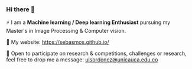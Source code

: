 ### Hi there 👋

⚡ I am a **Machine learning / Deep learning Enthusiast** pursuing my Master's in Image Processing & Computer vision.

🔭 My website: https://sebasmos.github.io/ 

👯 Open to participate on research & competitions, challenges or research, feel free to drop me a message: ulsordonez@unicauca.edu.co

